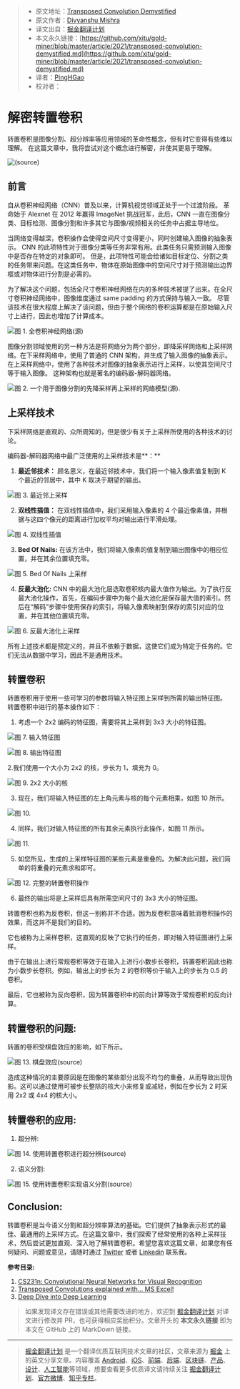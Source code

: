 > * 原文地址：[Transposed Convolution Demystified](https://towardsdatascience.com/transposed-convolution-demystified-84ca81b4baba)
> * 原文作者：[Divyanshu Mishra](https://medium.com/@mdivyanshu.ai)
> * 译文出自：[掘金翻译计划](https://github.com/xitu/gold-miner)
> * 本文永久链接：[https://github.com/xitu/gold-miner/blob/master/article/2021/transposed-convolution-demystified.md](https://github.com/xitu/gold-miner/blob/master/article/2021/transposed-convolution-demystified.md)
> * 译者：[PingHGao](https://github.com/PingHGao)
> * 校对者：

# 解密转置卷积

转置卷积是图像分割、超分辨率等应用领域的革命性概念，但有时它变得有些难以理解。 在这篇文章中，我将尝试对这个概念进行解密，并使其更易于理解。

![[(source](https://imgflip.com/memegenerator/7296870/Confused-Baby))](https://cdn-images-1.medium.com/max/2000/0*ilAQO9B3hm5waqqq)

## 前言

自从卷积神经网络（CNN）普及以来，计算机视觉领域正处于一个过渡阶段。 革命始于 Alexnet 在 2012 年赢得 ImageNet 挑战冠军，此后，CNN 一直在图像分类、目标检测、图像分割和许多其它与图像/视频相关的任务中占据主导地位。

当网络变得越深，卷积操作会使得空间尺寸变得更小，同时创建输入图像的抽象表示。 CNN 的此项特性对于图像分类等任务非常有用。此类任务只需预测输入图像中是否存在特定的对象即可。 但是，此项特性可能会给诸如目标定位、分割之类的任务带来问题。在这类任务中，物体在原始图像中的空间尺寸对于预测输出边界框或对物体进行分割是必需的。

为了解决这个问题，包括全尺寸卷积神经网络在内的多种技术被提了出来。在全尺寸卷积神经网络中，图像维度通过 same padding 的方式保持与输入一致。 尽管该技术在很大程度上解决了该问题，但由于整个网络的卷积运算都是在原始输入尺寸上进行，因此也增加了计算成本。

![**图 1.** 全卷积神经网络([源](https://arxiv.org/abs/1411.4038))](https://cdn-images-1.medium.com/max/2000/0*jS2M_DNV6Z2YkhJ1.png)

图像分割领域使用的另一种方法是将网络分为两个部分，即降采样网络和上采样网络。在下采样网络中，使用了普通的 CNN 架构，并生成了输入图像的抽象表示。在上采样网络中，使用了各种技术对图像的抽象表示进行上采样，以使其空间尺寸等于输入图像。 这种架构也就是著名的编码器-解码器网络。

![**图 2**. 一个用于图像分割的先降采样再上采样的网络模型([源](https://arxiv.org/abs/1505.04366)).](https://cdn-images-1.medium.com/max/2000/0*t-FynrY2FJnaExY_.png)

## 上采样技术

下采样网络是直观的、众所周知的，但是很少有关于上采样所使用的各种技术的讨论。

编码器-解码器网络中最广泛使用的上采样技术是**：**

1. **最近邻技术：** 顾名思义，在最近邻技术中，我们将一个输入像素值复制到 K 个最近的邻居中，其中 K 取决于期望的输出。

![**图 3**. 最近邻上采样](https://cdn-images-1.medium.com/max/2000/0*0EJ025oepLbyi-Zd.png)

2. **双线性插值：** 在双线性插值中，我们采用输入像素的 4 个最近像素值，并根据与这四个像元的距离进行加权平均对输出进行平滑处理。

![**图 4.** 双线性插值](https://cdn-images-1.medium.com/max/2000/0*tWSnVE_JhDSZq8HQ)

3. **Bed Of Nails:** 在该方法中，我们将输入像素的值复制到输出图像中的相应位置，并在其余位置填充零。

![**图 5.** Bed Of Nails 上采样](https://cdn-images-1.medium.com/max/2000/1*LJAl2rkIfFTDRIQanIbfRQ.png)

4. **反最大池化:** CNN 中的最大池化层选取卷积核内最大值作为输出。为了执行反最大池化操作，首先，在编码步骤中为每个最大池化层保存最大值的索引。然后在“解码”步骤中使用保存的索引，将输入像素映射到保存的索引对应的位置，并在其他位置填充零。

![**图 6.** 反最大池化上采样](https://cdn-images-1.medium.com/max/2018/1*Mog6cmBG4XzLa0IFbjZIaA.png)

所有上述技术都是预定义的，并且不依赖于数据，这使它们成为特定于任务的。它们无法从数据中学习，因此不是通用技术。

## 转置卷积
转置卷积用于使用一些可学习的参数将输入特征图上采样到所需的输出特征图。
转置卷积中进行的基本操作如下：
1. 考虑一个 2x2 编码的特征图，需要将其上采样到 3x3 大小的特征图。

![**图 7.** 输入特征图](https://cdn-images-1.medium.com/max/2000/1*BMJnnOKPhK8hoFP6sQ9edQ.png)

![**图 8.** 输出特征图](https://cdn-images-1.medium.com/max/2000/1*VxtMdM-DsGwIa51GyDx-XQ.png)

2.我们使用一个大小为 2x2 的核，步长为 1，填充为 0。

![**图 9.** 2x2 大小的核](https://cdn-images-1.medium.com/max/2000/1*e6UnrcsFRaOidCq7mwJpTA.png)

3. 现在，我们将输入特征图的左上角元素与核的每个元素相乘，如图 10 所示。

![**图 10.**](https://cdn-images-1.medium.com/max/2000/1*7hVid7EAqCPkG6sEjHMI5w.png)

4. 同样，我们对输入特征图的所有其余元素执行此操作，如图 11 所示。

![**图 11.**](https://cdn-images-1.medium.com/max/2000/1*yxBd_pCiEVVwEQFmc-Heog.png)

5. 如您所见，生成的上采样特征图的某些元素是重叠的。为解决此问题，我们简单的将重叠的元素求和即可。

![**图 12.** 完整的转置卷积操作](https://cdn-images-1.medium.com/max/2000/1*faRskFzI7GtvNCLNeCN8cg.png)

6. 最终的输出将是上采样后具有所需空间尺寸的 3x3 大小的特征图。

转置卷积也称为反卷积，但这一别称并不合适。因为反卷积意味着抵消卷积操作的效果，而这并不是我们的目的。

它也被称为上采样卷积，这直观的反映了它执行的任务，即对输入特征图进行上采样。

由于在输出上进行常规卷积等效于在输入上进行小数步长卷积，转置卷积因此也称为小数步长卷积。例如，输出上的步长为 2 的卷积等价于输入上的步长为 0.5 的卷积。

最后，它也被称为反向卷积，因为转置卷积中的前向计算等效于常规卷积的反向计算。

## 转置卷积的问题:

转置的卷积受棋盘效应的影响，如下所示。

![**图 13.** 棋盘效应([source](https://distill.pub/2016/deconv-checkerboard/))](https://cdn-images-1.medium.com/max/2194/1*4Tsf3dlg7Wlhrt0D7k7osA.png)

造成这种情况的主要原因是在图像的某些部分出现不均匀的重叠，从而导致出现伪影。这可以通过使用可被步长整除的核大小来修复或减轻，例如在步长为 2 时采用 2x2 或 4x4 的核大小。

## 转置卷积的应用:

1. 超分辨:

![**图 14.** 使用转置卷积进行超分辨([source](http://openaccess.thecvf.com/content_ECCV_2018/html/Seong-Jin_Park_SRFeat_Single_Image_ECCV_2018_paper.html))](https://cdn-images-1.medium.com/max/NaN/0*kIeyw3eMk-e1UchK.png)

2. 语义分割:

![**图 15.** 使用转置卷积实现语义分割([source](https://thegradient.pub/semantic-segmentation/))](https://cdn-images-1.medium.com/max/2220/0*vk2xCr1r6ZaO7cYD.png)

## Conclusion:

转置卷积是当今语义分割和超分辨率算法的基础。它们提供了抽象表示形式的最佳、最通用的上采样方式。在这篇文章中，我们探索了经常使用的各种上采样技术，然后尝试更加直观、深入地了解转置卷积。希望您喜欢这篇文章，如果您有任何疑问、问题或意见，请随时通过 [Twitter](https://twitter.com/Perceptron97) 或者 [Linkedin](https://www.linkedin.com/in/divyanshu-mishra-ai/) 联系我。

**参考目录:**

1. [CS231n: Convolutional Neural Networks for Visual Recognition](https://www.youtube.com/watch?v=nDPWywWRIRo)
2. [Transposed Convolutions explained with… MS Excel!](https://medium.com/apache-mxnet/transposed-convolutions-explained-with-ms-excel-52d13030c7e8)
3. [Deep Dive into Deep Learning](http://d2l.ai/chapter_computer-vision/transposed-conv.html)

> 如果发现译文存在错误或其他需要改进的地方，欢迎到 [掘金翻译计划](https://github.com/xitu/gold-miner) 对译文进行修改并 PR，也可获得相应奖励积分。文章开头的 **本文永久链接** 即为本文在 GitHub 上的 MarkDown 链接。

---

> [掘金翻译计划](https://github.com/xitu/gold-miner) 是一个翻译优质互联网技术文章的社区，文章来源为 [掘金](https://juejin.im) 上的英文分享文章。内容覆盖 [Android](https://github.com/xitu/gold-miner#android)、[iOS](https://github.com/xitu/gold-miner#ios)、[前端](https://github.com/xitu/gold-miner#前端)、[后端](https://github.com/xitu/gold-miner#后端)、[区块链](https://github.com/xitu/gold-miner#区块链)、[产品](https://github.com/xitu/gold-miner#产品)、[设计](https://github.com/xitu/gold-miner#设计)、[人工智能](https://github.com/xitu/gold-miner#人工智能)等领域，想要查看更多优质译文请持续关注 [掘金翻译计划](https://github.com/xitu/gold-miner)、[官方微博](http://weibo.com/juejinfanyi)、[知乎专栏](https://zhuanlan.zhihu.com/juejinfanyi)。
